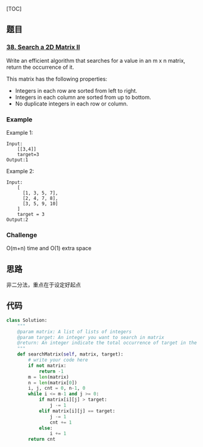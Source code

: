[TOC]

## 题目

### [38. Search a 2D Matrix II](https://www.lintcode.com/problem/search-a-2d-matrix-ii/description)

Write an efficient algorithm that searches for a value in an m x n matrix, return the occurrence of it.

This matrix has the following properties:

- Integers in each row are sorted from left to right.
- Integers in each column are sorted from up to bottom.
- No duplicate integers in each row or column.

### Example

Example 1:

```
Input:
	[[3,4]]
	target=3
Output:1
```

Example 2:

```
Input:
    [
      [1, 3, 5, 7],
      [2, 4, 7, 8],
      [3, 5, 9, 10]
    ]
    target = 3
Output:2
```

### Challenge

O(m+n) time and O(1) extra space

## 思路

非二分法，重点在于设定好起点

## 代码

```python
class Solution:
    """
    @param matrix: A list of lists of integers
    @param target: An integer you want to search in matrix
    @return: An integer indicate the total occurrence of target in the given matrix
    """
    def searchMatrix(self, matrix, target):
        # write your code here
        if not matrix:
            return -1
        m = len(matrix)
        n = len(matrix[0])
        i, j, cnt = 0, n-1, 0
        while i <= m-1 and j >= 0:
            if matrix[i][j] > target:
                j -= 1
            elif matrix[i][j] == target:
                j -= 1
                cnt += 1
            else:
                i += 1
        return cnt
```

